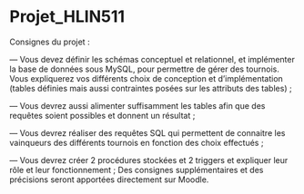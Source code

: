 # Projet_HLIN511


Consignes du projet :

— Vous devez définir les schémas conceptuel et relationnel, et implémenter la base de données sous MySQL, pour
permettre de gérer des tournois. Vous expliquerez vos différents choix de conception et d’implémentation (tables
définies mais aussi contraintes posées sur les attributs des tables) ;

— Vous devrez aussi alimenter suffisamment les tables afin que des requêtes soient possibles et donnent un résultat ;

— Vous devrez réaliser des requêtes SQL qui permettent de connaitre les vainqueurs des différents tournois en
fonction des choix effectués ;

— Vous devrez créer 2 procédures stockées et 2 triggers et expliquer leur rôle et leur fonctionnement ;
Des consignes supplémentaires et des précisions seront apportées directement sur Moodle.

